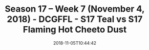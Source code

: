 ---
title: Season 17 – Week 7 (November 4, 2018) - DCGFFL - S17 Teal vs S17 Flaming Hot
  Cheeto Dust
teams-score:
- team: _teams/s17-teal.md
  score: 39
- team: _teams/s17-orange.md
  score: 19
mvp: A. Campanelli (Teal), J. Hendee (Orange)
game-ball: S. Kelly (Teal), J. McCathren (Charcoal)
sportsperson: S. Humburg (Teal), L. Pratt (Orange)
season: 17
week: 7
date: '2018-11-05T10:44:42'
pageid: season-17-week-7-november-4-2018-6707-vs-6698
---